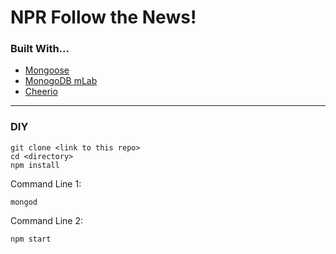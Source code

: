 # NPR Follow the News!


### Built With...
- [Mongoose](http://mongoosejs.com/docs/api.html)
- [MonogoDB mLab](https://mlab.com/)
- [Cheerio](https://cheerio.js.org/)

---

### DIY

```
git clone <link to this repo>
cd <directory>
npm install
```

Command Line 1:
```
mongod
```

Command Line 2:
```
npm start
```
